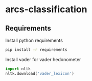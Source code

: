 # arcs-classification

## Requirements


Install python requirements
```bash
pip install -r requirements
```

Install vader for vader hedonometer
```python
import nltk
nltk.download('vader_lexicon')
```